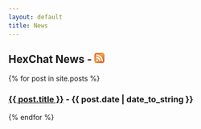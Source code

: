 ```yaml
---
layout: default
title: News
---
```


<h2>HexChat News - <a href="http://feeds.feedburner.com/hexchat" rel="alternate" type="application/atom+xml"><img class="rss-icon" src="/img/feed-icon20x20.png" width="20" height="20" alt="Feed"></a></h2>

{% for post in site.posts %}
<h3><a href="{{ post.url }}">{{ post.title }}</a> - {{ post.date | date_to_string }}</h3>
{% endfor %}
